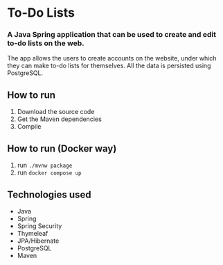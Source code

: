 # To-Do Lists
### A Java Spring application that can be used to create and edit to-do lists on the web.

The app allows the users to create accounts on the website, under which they can make to-do lists for themselves. All the data is persisted using PostgreSQL.

## How to run
1. Download the source code
2. Get the Maven dependencies
3. Compile

## How to run (Docker way)
1. run `./mvnw package`
2. run `docker compose up`

## Technologies used
- Java
- Spring
- Spring Security
- Thymeleaf
- JPA/Hibernate
- PostgreSQL
- Maven